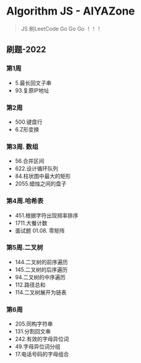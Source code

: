 # Algorithm JS - AIYAZone

> JS 刷LeetCode Go Go Go ！！！

## 刷题-2022

### 第1周

- 5.最长回文子串
- 93.复原IP地址

### 第2周

- 500.键盘行
- 6.Z形变换

### 第3周. 数组

- 56.合并区间
- 622.设计循环队列
- 84.柱状图中最大的矩形
- 2055.蜡烛之间的盘子

### 第4周.哈希表

- 451.根据字符出现频率排序
- 1711.大餐计数
- 面试题 01.08. 零矩阵

### 第5周.二叉树

- 144.二叉树的前序遍历
- 145.二叉树的后序遍历
- 94.二叉树的中序遍历
- 112.路径总和
- 114.二叉树展开为链表

### 第6周

- 205.同构字符串
- 131.分割回文串
- 242.有效的字母异位词
- 49.字母异位词分组
- 17.电话号码的字母组合
